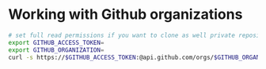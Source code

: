 # Working with Github organizations

``` bash
# set full read permissions if you want to clone as well private repositories
export GITHUB_ACCESS_TOKEN=
export GITHUB_ORGANIZATION=
curl -s https://$GITHUB_ACCESS_TOKEN:@api.github.com/orgs/$GITHUB_ORGANIZATION/repos?per_page=200 | jq '.[].ssh_url' | xargs -n 1 git clone
```
